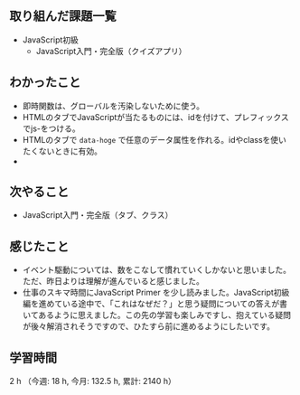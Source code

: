 ## 取り組んだ課題一覧
- JavaScript初級
    - JavaScript入門・完全版（クイズアプリ）

## わかったこと
- 即時関数は、グローバルを汚染しないために使う。
- HTMLのタブでJavaScriptが当たるものには、idを付けて、プレフィックスでjs-をつける。
- HTMLのタブで `data-hoge` で任意のデータ属性を作れる。idやclassを使いたくないときに有効。    
- 

## 次やること
- JavaScript入門・完全版（タブ、クラス）

    
## 感じたこと
- イベント駆動については、数をこなして慣れていくしかないと思いました。ただ、昨日よりは理解が進んでいると感じました。
- 仕事のスキマ時間にJavaScript Primer を少し読みました。JavaScript初級編を進めている途中で、「これはなぜだ？」と思う疑問についての答えが書いてあるように思えました。この先の学習も楽しみですし、抱えている疑問が後々解消されそうですので、ひたすら前に進めるようにしたいです。             
    
## 学習時間
2 h （今週: 18 h, 今月: 132.5 h, 累計: 2140 h）